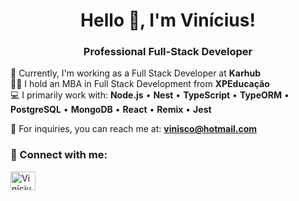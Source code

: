 <h1 align="center">Hello 👋, I'm Vinícius!</h1>
<h3 align="center"> Professional Full-Stack Developer </h3>

<p>
  💼 Currently, I'm working as a Full Stack Developer at <strong>Karhub</strong><br/>
  👨‍🎓 I hold an MBA in Full Stack Development from <strong>XPEducação</strong><br/>
  💻 I primarily work with:
  <strong>Node.js</strong> • <strong>Nest</strong> • <strong>TypeScript</strong> • <strong>TypeORM</strong> • <strong>PostgreSQL</strong> • <strong>MongoDB</strong> • <strong>React</strong> • <strong>Remix</strong> • <strong>Jest</strong>
</p>

<p>
  📩 For inquiries, you can reach me at: <a href="mailto:vinisco@hotmail.com?subject=Hello,%20Vinicius"><strong>vinisco@hotmail.com</strong></a>
</p>

<h3>🔗 Connect with me:</h3>
<p >
  <a href="https://www.linkedin.com/in/viniciuslsena/" target="_blank">
    <img src="https://cdn.jsdelivr.net/npm/simple-icons@3.0.1/icons/linkedin.svg" alt="Vinícius on LinkedIn" height="30" width="40"/>
  </a>
</p>




